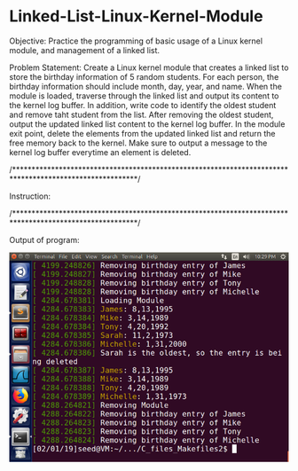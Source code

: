 # Linked-List-Linux-Kernel-Module

Objective: Practice the programming of basic usage of a Linux kernel module, and management of a linked list.

Problem Statement: Create a Linux kernel module that creates a linked list to store the birthday information of
5 random students. For each person, the birthday information should include month, day, year, and name. When the
module is loaded, traverse through the linked list and output its content to the kernel log buffer. In addition,
write code to identify the oldest student and remove taht student from the list. After removing the oldest student,
output the updated linked list content to the kernel log buffer. In the module exit point, delete the elements from
the updated linked list and return the free memory back to the kernel. Make sure to output a message to the kernel
log buffer everytime an element is deleted.

/********************************************************************************************************/

Instruction: 

/********************************************************************************************************/

Output of program:

![alt text](https://raw.githubusercontent.com/michaelpmoloney/Linked-List-Linux-Kernel-Module/master/Project1_Part2.png)
